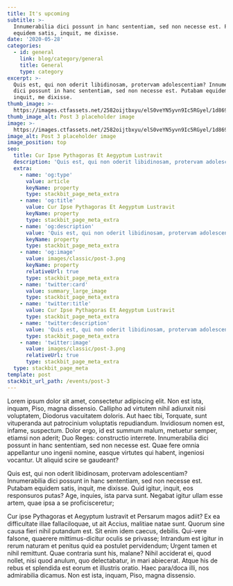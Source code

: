 ```yaml
---
title: It's upcoming
subtitle: >-
  Innumerabilia dici possunt in hanc sententiam, sed non necesse est. Putabam
  equidem satis, inquit, me dixisse.
date: '2020-05-28'
categories:
  - id: general
    link: blog/category/general
    title: General
    type: category
excerpt: >-
  Quis est, qui non oderit libidinosam, protervam adolescentiam? Innumerabilia
  dici possunt in hanc sententiam, sed non necesse est. Putabam equidem satis,
  inquit, me dixisse.
thumb_image: >-
  https://images.ctfassets.net/2582oijtbxyu/elS0veYN5yvn9Ic5RGyel/1d86914be0e3856523cff18e19b42ee5/post-3.png
thumb_image_alt: Post 3 placeholder image
image: >-
  https://images.ctfassets.net/2582oijtbxyu/elS0veYN5yvn9Ic5RGyel/1d86914be0e3856523cff18e19b42ee5/post-3.png
image_alt: Post 3 placeholder image
image_position: top
seo:
  title: Cur Ipse Pythagoras Et Aegyptum Lustravit
  description: 'Quis est, qui non oderit libidinosam, protervam adolescentiam'
  extra:
    - name: 'og:type'
      value: article
      keyName: property
      type: stackbit_page_meta_extra
    - name: 'og:title'
      value: Cur Ipse Pythagoras Et Aegyptum Lustravit
      keyName: property
      type: stackbit_page_meta_extra
    - name: 'og:description'
      value: 'Quis est, qui non oderit libidinosam, protervam adolescentiam'
      keyName: property
      type: stackbit_page_meta_extra
    - name: 'og:image'
      value: images/classic/post-3.png
      keyName: property
      relativeUrl: true
      type: stackbit_page_meta_extra
    - name: 'twitter:card'
      value: summary_large_image
      type: stackbit_page_meta_extra
    - name: 'twitter:title'
      value: Cur Ipse Pythagoras Et Aegyptum Lustravit
      type: stackbit_page_meta_extra
    - name: 'twitter:description'
      value: 'Quis est, qui non oderit libidinosam, protervam adolescentiam'
      type: stackbit_page_meta_extra
    - name: 'twitter:image'
      value: images/classic/post-3.png
      relativeUrl: true
      type: stackbit_page_meta_extra
  type: stackbit_page_meta
template: post
stackbit_url_path: /events/post-3
---
```


Lorem ipsum dolor sit amet, consectetur adipiscing elit. Non est ista, inquam, Piso, magna dissensio. Callipho ad virtutem nihil adiunxit nisi voluptatem, Diodorus vacuitatem doloris. Aut haec tibi, Torquate, sunt vituperanda aut patrocinium voluptatis repudiandum. Invidiosum nomen est, infame, suspectum. Dolor ergo, id est summum malum, metuetur semper, etiamsi non aderit; Duo Reges: constructio interrete. Innumerabilia dici possunt in hanc sententiam, sed non necesse est. Quae fere omnia appellantur uno ingenii nomine, easque virtutes qui habent, ingeniosi vocantur. Ut aliquid scire se gaudeant?

Quis est, qui non oderit libidinosam, protervam adolescentiam? Innumerabilia dici possunt in hanc sententiam, sed non necesse est. Putabam equidem satis, inquit, me dixisse. Quid igitur, inquit, eos responsuros putas? Age, inquies, ista parva sunt. Negabat igitur ullam esse artem, quae ipsa a se proficisceretur;

Cur ipse Pythagoras et Aegyptum lustravit et Persarum magos adiit? Ex ea difficultate illae fallaciloquae, ut ait Accius, malitiae natae sunt. Quorum sine causa fieri nihil putandum est. Sit enim idem caecus, debilis. Qui-vere falsone, quaerere mittimus-dicitur oculis se privasse; Intrandum est igitur in rerum naturam et penitus quid ea postulet pervidendum; Urgent tamen et nihil remittunt. Quae contraria sunt his, malane? Nihil acciderat ei, quod nollet, nisi quod anulum, quo delectabatur, in mari abiecerat. Atque his de rebus et splendida est eorum et illustris oratio. Haec para/doca illi, nos admirabilia dicamus. Non est ista, inquam, Piso, magna dissensio.
